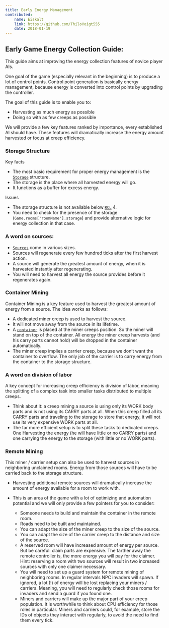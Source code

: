 ```yaml
---
title: Early Energy Management
contributed:
    name: Eiskalt
    link: https://github.com/ThiloVoigt555
    date: 2018-01-19
---
```


## Early Game Energy Collection Guide:
This guide aims at improving the energy collection features of novice player AIs.

One goal of the game (especially relevant in the beginning) is to produce a lot of control points.
Control point generation is basically energy management, because energy is converted into control points by upgrading the controller.

The goal of this guide is to enable you to:
* Harvesting as much energy as possible
* Doing so with as few creeps as possible

We will provide a few key features ranked by importance, every established AI should have.
These features will dramatically increase the energy amount harvested or focus at creep efficiency.

### Storage Structure
Key facts
* The most basic requirement for proper energy management is the [`Storage`](http://docs.screeps.com/api/#StructureStorage) structure.
* The storage is the place where all harvested energy will go.
* It functions as a buffer for excess energy.

Issues
* The storage structure is not available below [`RCL`](http://docs.screeps.com/control.html#Room-Controller-Level) 4. 
* You need to check for the presence of the storage (`Game.rooms['roomName'].storage`) and provide alternative logic for energy collection in that case.


### A word on sources:
* [`Sources`](http://docs.screeps.com/api/#Source) come in various sizes.
* Sources will regenerate every few hundred ticks after the first harvest action.
* A source will generate the greatest amount of energy, when it is harvested instantly after regenerating.
* You will need to harvest all energy the source provides before it regenerates again.


### Container Mining
Container Mining is a key feature used to harvest the greatest amount of energy from a source. The idea works as follows:

* A dedicated miner creep is used to harvest the source.
* It will not move away from the source in its lifetime.
* A [`container`](http://docs.screeps.com/api/#StructureContainer) is placed at the miner creeps position. So the miner will stand on top of the container. All energy the miner creep harvests (and his carry parts cannot hold) will be dropped in the container automatically.
* The miner creep implies a carrier creep, because we don’t want the container to overflow. The only job of the carrier is to carry energy from the container to the storage structure.


### A word on division of labor
A key concept for increasing creep efficiency is division of labor, meaning the splitting of a complex task into smaller tasks distributed to multiple creeps.

* Think about it: a creep mining a source is using only its WORK body parts and is not using its CARRY parts at all. When this creep filled all its CARRY parts and traveling to the storage to store that energy, it will not use its very expensive WORK parts at all.
* The far more efficient setup is to split these tasks to dedicated creeps. One Harvesting the energy (he will have little or no CARRY parts) and one carrying the energy to the storage (with little or no WORK parts).


### Remote Mining
This miner / carrier setup can also be used to harvest sources in neighboring unclaimed rooms. Energy from those sources will have to be carried back to the storage structure.
* Harvesting additional remote sources will dramatically increase the amount of energy available for a room to work with.
* This is an area of the game with a lot of optimizing and automation potential and we will only provide a few pointers for you to consider:
    
    * Someone needs to build and maintain the container in the remote room.
    * Roads need to be built and maintained.
    * You can adapt the size of the miner creep to the size of the source.
    * You can adapt the size of the carrier creep to the distance and size of the source.
    * A reserved room will have increased amount of energy per source. But be careful: claim parts are expensive. The farther away the remote controller is, the more energy you will pay for the claimer. Hint: reserving a room with two sources will result in two increased sources with only one claimer necessary.
    * You will need to set up a guard system for remote mining of neighboring rooms. In regular intervals NPC invaders will spawn. If ignored, a lot (!) of energy will be lost replacing your miners / carriers. Meaning, you will need to regularly check those rooms for invaders and send a guard if you found one.
    * Miners and carriers will make up the major part of your creep population. It is worthwhile to think about CPU efficiency for those roles in particular. Miners and carriers could, for example, store the IDs of objects they interact with regularly, to avoid the need to find them every tick.

